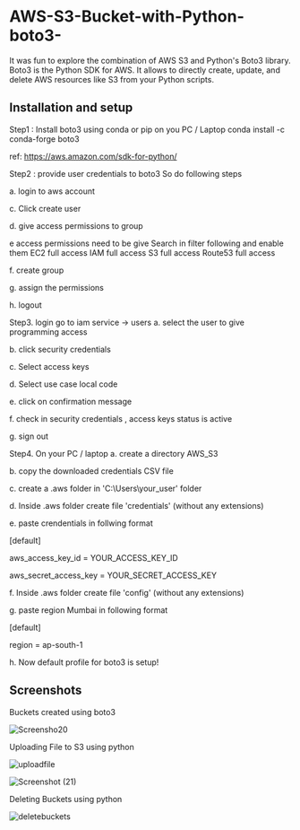 # AWS-S3-Bucket-with-Python-boto3-

It was fun to explore the combination of AWS S3 and Python's Boto3 library.
Boto3 is the Python SDK for AWS. It allows to directly create, update, and delete AWS resources like S3 from your Python scripts.

## Installation and setup

Step1 : Install boto3 using conda or pip on you PC / Laptop
conda install -c conda-forge boto3

ref: https://aws.amazon.com/sdk-for-python/

Step2 : provide user credentials to boto3
So do following steps

a. login to aws account

c. Click create user

d. give access permissions to group

e access permissions need to be give Search in filter following and enable them EC2 full access IAM full access S3 full access Route53 full access

f. create group

g. assign the permissions

h. logout

Step3. login go to iam service -> users
a. select the user to give programming access

b. click security credentials

c. Select access keys

d. Select use case local code

e. click on confirmation message

f. check in security credentials , access keys status is active

g. sign out

Step4. On your PC / laptop
a. create a directory AWS_S3

b. copy the downloaded credentials CSV file

c. create a .aws folder in 'C:\Users\your_user\' folder

d. Inside .aws folder create file 'credentials' (without any extensions)

e. paste crendentials in follwing format

[default]

aws_access_key_id = YOUR_ACCESS_KEY_ID

aws_secret_access_key = YOUR_SECRET_ACCESS_KEY

f. Inside .aws folder create file 'config' (without any extensions)

g. paste region Mumbai in following format

[default]

region = ap-south-1

h. Now default profile for boto3 is setup!

## Screenshots

Buckets created using boto3

![Screensho20](https://github.com/harshnipane/AWS-S3-Bucket-with-Python-boto3-/assets/85990319/511dc4e4-d18a-4452-95de-607d81e8d0f1)


Uploading File to S3 using python

![uploadfile](https://github.com/harshnipane/AWS-S3-Bucket-with-Python-boto3-/assets/85990319/4e523594-1b09-413a-a77b-7416655ebab1)


![Screenshot (21)](https://github.com/harshnipane/AWS-S3-Bucket-with-Python-boto3-/assets/85990319/ca6727d5-7efd-4327-8e2a-e24a1fea1eb3)

Deleting Buckets using python

![deletebuckets](https://github.com/harshnipane/AWS-S3-Bucket-with-Python-boto3-/assets/85990319/2cbaca08-0d81-410a-8896-0924b854a7db)
